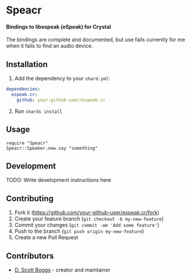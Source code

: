 # Speacr
#### Bindings to libespeak (eSpeak) for Crystal

The bindings are complete and documented, but use fails currently for me when it
fails to find an audio device.


## Installation
1. Add the dependency to your `shard.yml`:
```yaml
dependencies:
  espeak.cr:
    github: your-github-user/espeak.cr
```
2. Run `shards install`

## Usage

```crystal
require "Speacr"
Speacr::Speaker.new.say "something"
```


## Development

TODO: Write development instructions here

## Contributing

1. Fork it (<https://github.com/your-github-user/espeak.cr/fork>)
2. Create your feature branch (`git checkout -b my-new-feature`)
3. Commit your changes (`git commit -am 'Add some feature'`)
4. Push to the branch (`git push origin my-new-feature`)
5. Create a new Pull Request

## Contributors

- [D. Scott Boggs](https://github.com/your-github-user) - creator and maintainer
